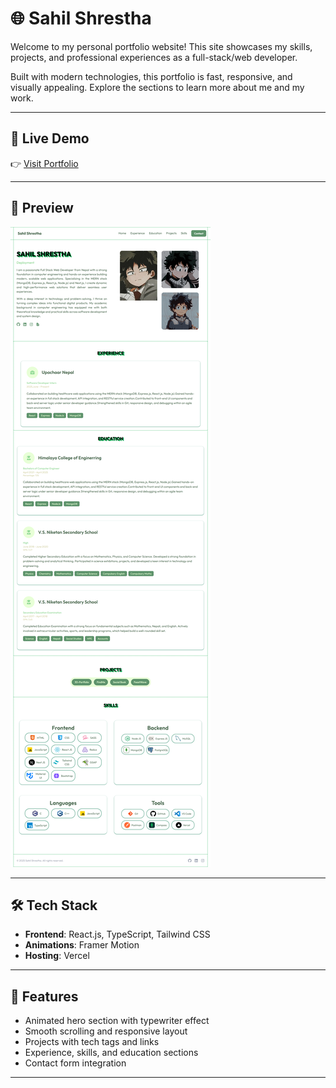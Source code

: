 # 🌐 Sahil Shrestha

Welcome to my personal portfolio website! This site showcases my skills, projects, and professional experiences as a full-stack/web developer.

Built with modern technologies, this portfolio is fast, responsive, and visually appealing. Explore the sections to learn more about me and my work.

---

## 🚀 Live Demo

👉 [Visit Portfolio](https://your-portfolio-link.vercel.app)

---

## 📸 Preview

![Portfolio Preview](./fullAppImg.png)

---

## 🛠️ Tech Stack

- **Frontend**: React.js, TypeScript, Tailwind CSS
- **Animations**: Framer Motion
- **Hosting**: Vercel

---

## 📂 Features

- Animated hero section with typewriter effect
- Smooth scrolling and responsive layout
- Projects with tech tags and links
- Experience, skills, and education sections
- Contact form integration

---


